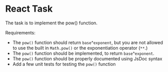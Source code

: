 # React Task

The task is to implement the pow() function.

Requirements:
 - The `pow()` function should return `base`^`exponent`, but you are not allowed to use the built in `Math.pow()` or the exponentiation operator (`**`.)
 - The `pow()` function should be implemented, to return `base`^`exponent`.
 - The `pow()` function should be properly documented using JsDoc syntax
 - Add a few unit tests for testing the `pow()` function
